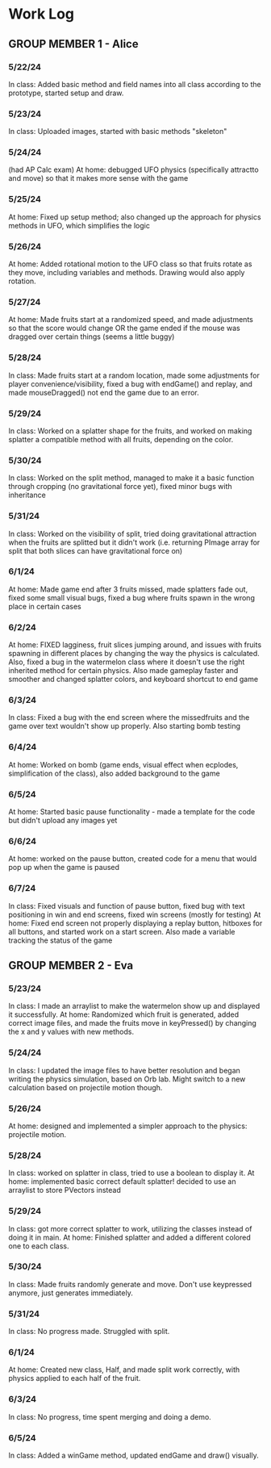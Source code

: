 # Work Log

## GROUP MEMBER 1 - Alice

### 5/22/24

In class: Added basic method and field names into all class according to the prototype, started setup and draw.

### 5/23/24

In class: Uploaded images, started with basic methods "skeleton"

### 5/24/24

(had AP Calc exam)
At home: debugged UFO physics (specifically attractto and move) so that it makes more sense with the game

### 5/25/24

At home: Fixed up setup method; also changed up the approach for physics methods in UFO, which simplifies the logic

### 5/26/24

At home: Added rotational motion to the UFO class so that fruits rotate as they move, including variables and methods. Drawing would also apply rotation.

### 5/27/24
At home: Made fruits start at a randomized speed, and made adjustments so that the score would change OR the game ended if the mouse was dragged over certain things (seems a little buggy)

### 5/28/24

In class: Made fruits start at a random location, made some adjustments for player convenience/visibility, fixed a bug with endGame() and replay, and made mouseDragged() not end the game due to an error.

### 5/29/24

In class: Worked on a splatter shape for the fruits, and worked on making splatter a compatible method with all fruits, depending on the color.

### 5/30/24

In class: Worked on the split method, managed to make it a basic function through cropping (no gravitational force yet), fixed minor bugs with inheritance

### 5/31/24

In class: Worked on the visibility of split, tried doing gravitational attraction when the fruits are splitted but it didn't work (i.e. returning PImage array for split that both slices can have gravitational force on)

### 6/1/24

At home: Made game end after 3 fruits missed, made splatters fade out, fixed some small visual bugs, fixed a bug where fruits spawn in the wrong place in certain cases

### 6/2/24

At home: FIXED lagginess, fruit slices jumping around, and issues with fruits spawning in different places by changing the way the physics is calculated. Also, fixed a bug in the watermelon class where it doesn't use the right inherited method for certain physics. Also made gameplay faster and smoother and changed splatter colors, and keyboard shortcut to end game

### 6/3/24

In class: Fixed a bug with the end screen where the missedfruits and the game over text wouldn't show up properly. Also starting bomb testing

### 6/4/24

At home: Worked on bomb (game ends, visual effect when ecplodes, simplification of the class), also added background to the game

### 6/5/24

At home: Started basic pause functionality - made a template for the code but didn't upload any images yet

### 6/6/24

At home: worked on the pause button, created code for a menu that would pop up when the game is paused

### 6/7/24

In class: Fixed visuals and function of pause button, fixed bug with text positioning in win and end screens, fixed win screens (mostly for testing)
At home: Fixed end screen not properly displaying a replay button, hitboxes for all buttons, and started work on a start screen. Also made a variable tracking the status of the game

## GROUP MEMBER 2 - Eva

### 5/23/24

In class: I made an arraylist to make the watermelon show up and displayed it successfully.
At home: Randomized which fruit is generated, added correct image files, and made the fruits move in keyPressed() by changing the x and y values with new methods. 

### 5/24/24

In class: I updated the image files to have better resolution and began writing the physics simulation, based on Orb lab. Might switch to a new calculation based on projectile motion though. 

### 5/26/24
At home: designed and implemented a simpler approach to the physics: projectile motion. 

### 5/28/24
In class: worked on splatter in class, tried to use a boolean to display it.
At home: implemented basic correct default splatter! decided to use an arraylist to store PVectors instead

### 5/29/24
In class: got more correct splatter to work, utilizing the classes instead of doing it in main.
At home: Finished splatter and added a different colored one to each class. 

### 5/30/24
In class: Made fruits randomly generate and move. Don't use keypressed anymore, just generates immediately.

### 5/31/24
In class: No progress made. Struggled with split.

### 6/1/24
At home: Created new class, Half, and made split work correctly, with physics applied to each half of the fruit. 

### 6/3/24
In class: No progress, time spent merging and doing a demo.

### 6/5/24
In class: Added a winGame method, updated endGame and draw() visually.
